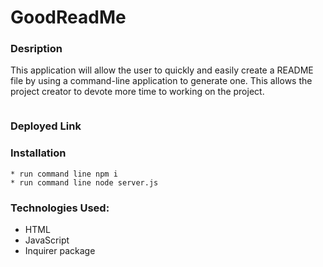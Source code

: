 # GoodReadMe 



### Desription

This application will allow the user to quickly and easily create a README file by using a command-line application to generate one. This allows the project creator to devote more time to working on the project.

![]()
 
  
### Deployed Link
    
 


### Installation
```
* run command line npm i
* run command line node server.js

```

### Technologies Used:
 - HTML
 - JavaScript 
 - Inquirer package